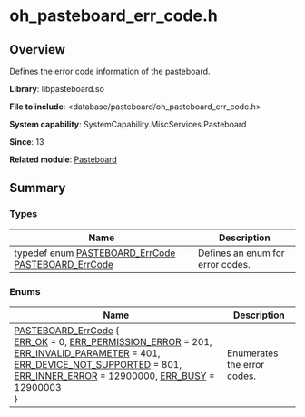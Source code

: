 # oh_pasteboard_err_code.h

## Overview

Defines the error code information of the pasteboard.

**Library**: libpasteboard.so

**File to include**: <database/pasteboard/oh_pasteboard_err_code.h>

**System capability**: SystemCapability.MiscServices.Pasteboard

**Since**: 13

**Related module**: [Pasteboard](_pasteboard.md)


## Summary


### Types

| Name| Description| 
| -------- | -------- |
| typedef enum [PASTEBOARD_ErrCode](_pasteboard.md#pasteboard_errcode) [PASTEBOARD_ErrCode](_pasteboard.md#pasteboard_errcode) | Defines an enum for error codes. | 


### Enums

| Name| Description| 
| -------- | -------- |
| [PASTEBOARD_ErrCode](_pasteboard.md#pasteboard_errcode) {<br>[ERR_OK](_pasteboard.md) = 0, [ERR_PERMISSION_ERROR](_pasteboard.md) = 201, [ERR_INVALID_PARAMETER](_pasteboard.md) = 401, [ERR_DEVICE_NOT_SUPPORTED](_pasteboard.md) = 801,<br>[ERR_INNER_ERROR](_pasteboard.md) = 12900000, [ERR_BUSY](_pasteboard.md) = 12900003<br>} | Enumerates the error codes. | 
